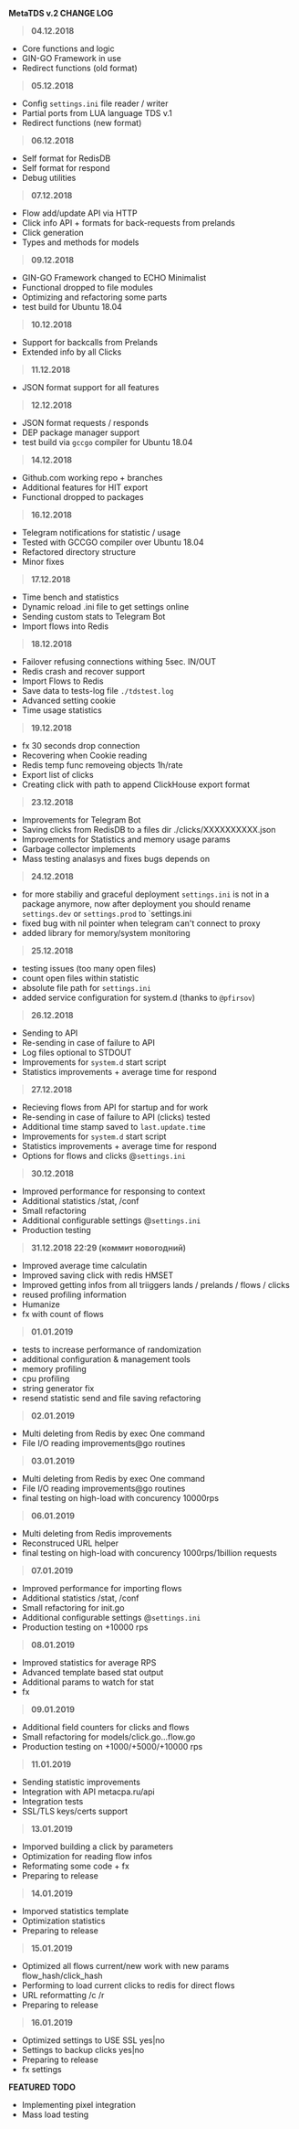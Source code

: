 __MetaTDS v.2 CHANGE LOG__

> __04.12.2018__
+ Core functions and logic
+ GIN-GO Framework in use
+ Redirect functions (old format)

> __05.12.2018__
+ Config `settings.ini` file reader / writer
+ Partial ports from LUA language TDS v.1
+ Redirect functions (new format)

> __06.12.2018__
+ Self format for RedisDB
+ Self format for respond
+ Debug utilities

> __07.12.2018__
+ Flow add/update API via HTTP
+ Click info API + formats for back-requests from prelands
+ Click generation
+ Types and methods for models

> __09.12.2018__
+ GIN-GO Framework changed to ECHO Minimalist
+ Functional dropped to file modules
+ Optimizing and refactoring some parts
+ test build for Ubuntu 18.04

> __10.12.2018__
+ Support for backcalls from Prelands
+ Extended info by all Clicks

> __11.12.2018__
+ JSON format support for all features

> __12.12.2018__
+ JSON format requests / responds
+ DEP package manager support
+ test build via `gccgo` compiler for Ubuntu 18.04

> __14.12.2018__
+ Github.com working repo + branches
+ Additional features for HIT export
+ Functional dropped to packages

> __16.12.2018__
+ Telegram notifications for statistic / usage
+ Tested with GCCGO compiler over Ubuntu 18.04
+ Refactored directory structure
+ Minor fixes

> __17.12.2018__
+ Time bench and statistics
+ Dynamic reload .ini file to get settings online
+ Sending custom stats to Telegram Bot
+ Import flows into Redis

> __18.12.2018__
+ Failover refusing connections withing 5sec. IN/OUT
+ Redis crash and recover support
+ Import Flows to Redis
+ Save data to tests-log file `./tdstest.log`
+ Advanced setting cookie
+ Time usage statistics

> __19.12.2018__
+ fx 30 seconds drop connection
+ Recovering when Cookie reading
+ Redis temp func removeing objects 1h/rate
+ Export list of clicks 
+ Creating click with path to append
  ClickHouse export format
  
> __23.12.2018__
+ Improvements for Telegram Bot
+ Saving clicks from RedisDB to a files dir ./clicks/XXXXXXXXXX.json
+ Improvements for Statistics and memory usage params
+ Garbage collector implements
+ Mass testing analasys and fixes bugs depends on

> __24.12.2018__
+ for more stabiliy and graceful deployment
  `settings.ini` is not in a package anymore, now after deployment
  you should rename `settings.dev` or `settings.prod` to `settings.ini
+ fixed bug with nil pointer when telegram can't connect to proxy
+ added library for memory/system monitoring  

> __25.12.2018__
+ testing issues (too many open files)
+ count open files within statistic
+ absolute file path for `settings.ini`
+ added service configuration for system.d (thanks to `@pfirsov`) 

> __26.12.2018__
+ Sending to API
+ Re-sending in case of failure to API
+ Log files optional to STDOUT 
+ Improvements for `system.d` start script
+ Statistics improvements + average time for respond

> __27.12.2018__
+ Recieving flows from API for startup and for work
+ Re-sending in case of failure to API (clicks) tested
+ Additional time stamp saved to `last.update.time` 
+ Improvements for `system.d` start script
+ Statistics improvements + average time for respond
+ Options for flows and clicks @`settings.ini`

> __30.12.2018__
+ Improved performance for responsing to context
+ Additional statistics /stat, /conf
+ Small refactoring
+ Additional configurable settings @`settings.ini`
+ Production testing

> __31.12.2018 22:29 (коммит новогодний)__
+ Improved average time calculatin
+ Improved saving click with redis HMSET
+ Improved getting infos from all triiggers
  lands / prelands / flows / clicks
+ reused profiling information
+ Humanize
+ fx with count of flows

> __01.01.2019__
+ tests to increase performance of randomization
+ additional configuration & management tools
+ memory profiling
+ cpu profiling
+ string generator fix
+ resend statistic send and file saving refactoring

> __02.01.2019__
+ Multi deleting from Redis by exec One command
+ File I/O reading improvements@go routines

> __03.01.2019__
+ Multi deleting from Redis by exec One command
+ File I/O reading improvements@go routines
+ final testing on high-load with concurency 10000rps

> __06.01.2019__
+ Multi deleting from Redis improvements
+ Reconstruced URL helper
+ final testing on high-load with concurency 1000rps/1billion requests

> __07.01.2019__
+ Improved performance for importing flows
+ Additional statistics /stat, /conf
+ Small refactoring for init.go
+ Additional configurable settings @`settings.ini`
+ Production testing on +10000 rps

> __08.01.2019__
+ Improved statistics for average RPS
+ Advanced template based stat output
+ Additional params to watch for stat
+ fx

> __09.01.2019__
+ Additional field counters for clicks and flows
+ Small refactoring for models/click.go...flow.go
+ Production testing on +1000/+5000/+10000 rps

> __11.01.2019__
+ Sending statistic improvements
+ Integration with API metacpa.ru/api
+ Integration tests
+ SSL/TLS keys/certs support

> __13.01.2019__
+ Imporved building a click by parameters
+ Optimization for reading flow infos
+ Reformating some code + fx
+ Preparing to release

> __14.01.2019__
+ Imporved statistics template
+ Optimization statistics
+ Preparing to release

> __15.01.2019__
+ Optimized all flows current/new work with
  new params flow_hash/click_hash
+ Performing to load current clicks to redis for
  direct flows
+ URL reformatting /c /r
+ Preparing to release

> __16.01.2019__
+ Optimized settings to USE SSL yes|no  
+ Settings to backup clicks yes|no 
+ Preparing to release
+ fx settings

__FEATURED TODO__
+ Implementing pixel integration 
+ Mass load testing 
